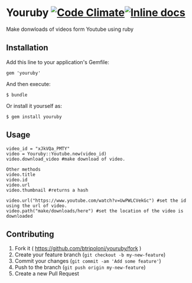 # Youruby [![Code Climate](https://codeclimate.com/github/btripoloni/youruby/badges/gpa.svg)](https://codeclimate.com/github/btripoloni/youruby)[![Inline docs](http://inch-ci.org/github/btripoloni/youruby.svg?branch=master)](http://inch-ci.org/github/btripoloni/youruby)

Make donwloads of videos form Youtube using ruby

## Installation

Add this line to your application's Gemfile:

    gem 'youruby'

And then execute:

    $ bundle

Or install it yourself as:

    $ gem install youruby

## Usage

    video_id = "xJkVQa_PMTY"
    video = Youruby::Youtube.new(video_id)
    video.download_video #make download of video.

    Other methods
    video.title
    video.id
    video.url
    video.thumbnail #returns a hash

    video.url("https://www.youtube.com/watch?v=UwPWLCVekGc") #set the id using the url of video.
    video.path("make/downloads/here") #set the location of the video is downloaded




## Contributing

1. Fork it ( https://github.com/btripoloni/youruby/fork )
2. Create your feature branch (`git checkout -b my-new-feature`)
3. Commit your changes (`git commit -am 'Add some feature'`)
4. Push to the branch (`git push origin my-new-feature`)
5. Create a new Pull Request
